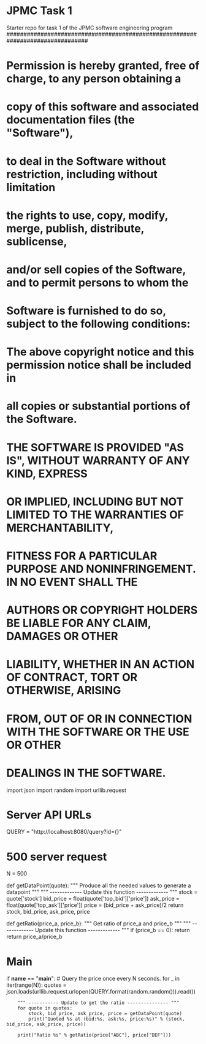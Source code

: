# JPMC Task 1
Starter repo for task 1 of the JPMC software engineering program
################################################################################
#
#  Permission is hereby granted, free of charge, to any person obtaining a
#  copy of this software and associated documentation files (the "Software"),
#  to deal in the Software without restriction, including without limitation
#  the rights to use, copy, modify, merge, publish, distribute, sublicense,
#  and/or sell copies of the Software, and to permit persons to whom the
#  Software is furnished to do so, subject to the following conditions:
#
#  The above copyright notice and this permission notice shall be included in
#  all copies or substantial portions of the Software.
#
#  THE SOFTWARE IS PROVIDED "AS IS", WITHOUT WARRANTY OF ANY KIND, EXPRESS
#  OR IMPLIED, INCLUDING BUT NOT LIMITED TO THE WARRANTIES OF MERCHANTABILITY,
#  FITNESS FOR A PARTICULAR PURPOSE AND NONINFRINGEMENT. IN NO EVENT SHALL THE
#  AUTHORS OR COPYRIGHT HOLDERS BE LIABLE FOR ANY CLAIM, DAMAGES OR OTHER
#  LIABILITY, WHETHER IN AN ACTION OF CONTRACT, TORT OR OTHERWISE, ARISING
#  FROM, OUT OF OR IN CONNECTION WITH THE SOFTWARE OR THE USE OR OTHER
#  DEALINGS IN THE SOFTWARE.

import json
import random
import urllib.request

# Server API URLs
QUERY = "http://localhost:8080/query?id={}"

# 500 server request
N = 500


def getDataPoint(quote):
    """ Produce all the needed values to generate a datapoint """
    """ ------------- Update this function ------------- """
    stock = quote['stock']
    bid_price = float(quote['top_bid']['price'])
    ask_price = float(quote['top_ask']['price'])
    price = (bid_price + ask_price)/2
    return stock, bid_price, ask_price, price


def getRatio(price_a, price_b):
    """ Get ratio of price_a and price_b """
    """ ------------- Update this function ------------- """
    if (price_b == 0):
         return
    return price_a/price_b


# Main
if __name__ == "__main__":
    # Query the price once every N seconds.
    for _ in iter(range(N)):
        quotes = json.loads(urllib.request.urlopen(QUERY.format(random.random())).read())

        """ ----------- Update to get the ratio --------------- """
        for quote in quotes:
            stock, bid_price, ask_price, price = getDataPoint(quote)
            print("Quoted %s at (bid:%s, ask:%s, price:%s)" % (stock, bid_price, ask_price, price))

        print("Ratio %s" % getRatio(price["ABC"], price["DEF"]))
